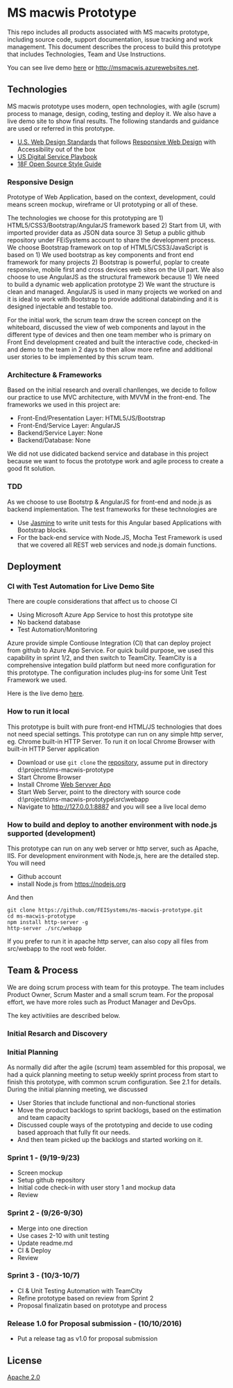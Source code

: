 # MS macwis Prototype
This repo includes all products associated with MS macwits prototype, including source code, support documentation, issue tracking and work management.
This document describes the process to build this prototype that includes Technologies, Team and Use Instructions.

You can see live demo [here](http://msmacwis.azurewebsites.net) or http://msmacwis.azurewebsites.net.

## Technologies
MS macwis prototype uses modern, open technologies, with agile (scrum) process to manage, design, coding, testing and deploy it. We also have a live demo site to show final results.
The following standards and guidance are used or referred in this prototype.
- [U.S. Web Design Standards](https://standards.usa.gov/) that follows [Responsive Web Design](https://en.wikipedia.org/wiki/Responsive_web_design) with Accessibility out of the box
- [US Digital Service Playbook](https://playbook.cio.gov/)
- [18F Open Source Style Guide](https://pages.18f.gov/open-source-guide/)

### Responsive Design

Prototype of Web Application, based on the context, development, could means screen mockup, wireframe or UI prototyping or all of these. 

The technologies we choose for this prototyping are 1) HTML5/CSS3/Bootstrap/AngularJS framework based 2) Start from UI, with imported provider data as JSON data source 3) Setup a public github repository under FEiSystems account to share the development process.
We choose Bootstrap framework on top of HTML5/CSS3/JavaScript is based on 1) We used bootstrap as key components and front end framework for many projects 2) Bootstrap is powerful, poplar to create responsive, mobile first and cross devices web sites on the UI part.
We also choose to use AngularJS as the structural framework because 1) We need to build a dynamic web application prototype 2) We want the structure is clean and managed. AngularJS is used in many projects we worked on and it is ideal to work with Bootstrap to provide additional databinding and it is designed injectable and testable too. 

For the initial work, the scrum team draw the screen concept on the whiteboard, discussed the view of web components and layout in the different type of devices and then one team member who is primary on Front End development created and built the interactive code, checked-in and demo to the team in 2 days to then allow more refine and additional user stories to be implemented by this scrum team.

### Architecture & Frameworks

Based on the initial research and overall chanllenges, we decide to follow our practice to use MVC architecture, with MVVM in the front-end.
The frameworks we used in this project are:
- Front-End/Presentation Layer: HTML5/JS/Bootstrap 
- Front-End/Service Layer: AngularJS
- Backend/Service Layer: None
- Backend/Database: None

We did not use didicated backend service and database in this project because we want to focus the prototype work and agile process to create a good fit solution.


### TDD
As we choose to use Bootstrp & AngularJS for front-end and node.js as backend implementation. The test frameworks for these technologies are
- Use [Jasmine](http://jasmine.github.io/) to write unit tests for this Angular based Applications with Bootstrap blocks.
- For the back-end service with Node.JS, Mocha Test Framework is used that we covered all REST web services and node.js domain functions.

## Deployment

### CI with Test Automation for Live Demo Site
There are couple considerations that affect us to choose CI
- Using Microsoft Azure App Service to host this prototype site
- No backend database
- Test Automation/Monitoring

Azure provide simple Contiouse Integration (CI) that can deploy project from github to Azure App Service. For quick build purpose, we used this capability in sprint 1/2, and then switch to TeamCity.
TeamCity is a comprehensive integation build platform but need more configuration for this prototype. The configuration includes plug-ins for some Unit Test Framework we used.

Here is the live demo [here](http://msmacwis.azurewebsites.net).

### How to run it local 
This prototype is built with pure front-end HTML/JS technologies that does not need special settings. This prototype can run on any simple http server, eg. Chrome built-in HTTP Server.
To run it on local Chrome Browser with built-in HTTP Server application
- Download or use `git clone` the [repository](https://github.com/FEISystems/ms-macwis-prototype/), assume put in directory d:\projects\ms-macwis-prototype
- Start Chrome Browser
- Install Chrome [Web Servver App](https://chrome.google.com/webstore/detail/web-server-for-chrome/ofhbbkphhbklhfoeikjpcbhemlocgigb?hl=en)
- Start Web Server, point to the directory with source code d:\projects\ms-macwis-prototype\src\webapp
- Navigate to http://127.0.0.1:8887 and you will see a live local demo

### How to build and deploy to another environment with node.js supported (development)
This prototype can run on any web server or http server, such as Apache, IIS.  For development environment with Node.js, here are the detailed step.
You will need 
- Github account
- install Node.js from https://nodejs.org

And then
```
git clone https://github.com/FEISystems/ms-macwis-prototype.git
cd ms-macwis-prototype
npm install http-server -g
http-server ./src/webapp
```

If you prefer to run it in apache http server, can also copy all files from src/webapp to the root web folder.


## Team & Process
We are doing scrum process with team for this protoype. The team includes Product Owner, Scrum Master and a small scrum team. 
For the proposal effort, we have more roles such as Product Manager and DevOps.

The key activitiies are described below.

### Initial Resarch and Discovery

### Initial Planning
As normally did after the agile (scrum) team assembled for this proposal, we had a quick planning meeting to setup weekly sprint process from start to finish this prototype, with common scrum configuration. See 2.1 for details.
During the initial planning meeting, we discussed 
- User Stories that include functional and non-functional stories 
- Move the product backlogs to sprint backlogs, based on the estimation and team capacity 
- Discussed couple ways of the prototyping and decide to use coding based approach that fully fit our needs. 
- And then team picked up the backlogs and started working on it.

### Sprint 1 - (9/19-9/23)
- Screen mockup
- Setup github repository
- Initial code check-in with user story 1 and mockup data
- Review

### Sprint 2 - (9/26-9/30)
- Merge into one direction
- Use cases 2-10 with unit testing
- Update readme.md 
- CI & Deploy
- Review

### Sprint 3 - (10/3-10/7)
- CI & Unit Testing Automation with TeamCity
- Refine prototype based on review from Sprint 2
- Proposal finalizatin based on prototype and process

### Release 1.0 for Proposal submission - (10/10/2016)
- Put a release tag as v1.0 for proposal submission

## License
[Apache 2.0](https://www.apache.org/licenses/LICENSE-2.0)
